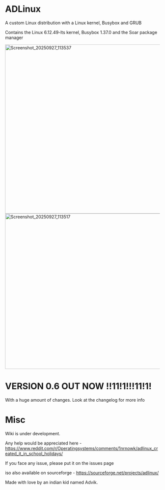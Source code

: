 # ADLinux
A custom Linux distribution with a Linux kernel, Busybox and GRUB

Contains the Linux 6.12.49-lts kernel, Busybox 1.37.0 and the Soar package manager

<img width="787" height="548" alt="Screenshot_20250927_113537" src="https://github.com/user-attachments/assets/71a48c9b-2c60-4df0-9223-91e4a95a2002" />
<img width="771" height="504" alt="Screenshot_20250927_113517" src="https://github.com/user-attachments/assets/30071187-abd4-4d4b-93e0-da2fa3c1b212" />

# VERSION 0.6 OUT NOW !!11!1!!!11!1!
With a huge amount of changes. Look at the changelog for more info

# Misc
Wiki is under development.

Any help would be appreciated here - https://www.reddit.com/r/Operatingsystems/comments/1nrnowk/adlinux_created_it_in_school_holidays/

If you face any issue, please put it on the issues page

iso also available on sourceforge - https://sourceforge.net/projects/adlinux/

Made with love by an indian kid named Advik.

